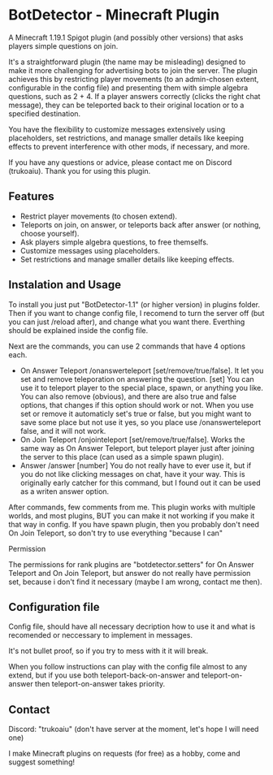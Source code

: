 # BotDetector - Minecraft Plugin
A Minecraft 1.19.1 Spigot plugin (and possibly other versions) that asks players simple questions on join.

It's a straightforward plugin (the name may be misleading) designed to make it more challenging for advertising bots to join the server. The plugin achieves this by restricting player movements (to an admin-chosen extent, configurable in the config file) and presenting them with simple algebra questions, such as 2 + 4. If a player answers correctly (clicks the right chat message), they can be teleported back to their original location or to a specified destination.

You have the flexibility to customize messages extensively using placeholders, set restrictions, and manage smaller details like keeping effects to prevent interference with other mods, if necessary, and more.

If you have any questions or advice, please contact me on Discord (trukoaiu).
Thank you for using this plugin.

## Features

- Restrict player movements (to chosen extend).
- Teleports on join, on answer, or teleports back after answer (or nothing, choose yourself).
- Ask players simple algebra questions, to free themselfs.
- Customize messages using placeholders.
- Set restrictions and manage smaller details like keeping effects.

## Instalation and Usage

To install you just put "BotDetector-1.1" (or higher version) in plugins folder. Then if you want to change config file, I recomend to turn the server off (but you can just /reload after), and change what you want there. Everthing should be explained inside the config file.

Next are the commands, you can use 2 commands that have 4 options each.
- On Answer Teleport
/onanswerteleport [set/remove/true/false].
It let you set and remove teleporation on answering the question. 
[set] You can use it to teleport player to the special place, spawn, or anything you like. You can also remove (obvious), and there are also true and false options, that changes if this option should work or not. When you use set or remove it automaticly set's true or false, but you might want to save some place but not use it yes, so you place use /onanswerteleport false, and it will not work.
- On Join Teleport
/onjointeleport [set/remove/true/false].
Works the same way as On Answer Teleport, but teleport player just after joining the server to this place (can used as a simple spawn plugin).
- Answer
/answer [number]
You do not really have to ever use it, but if you do not like clicking messages on chat, have it your way. This is originally early catcher for this command, but I found out it can be used as a writen answer option.

After commands, few comments from me.
This plugin works with multiple worlds, and most plugins, BUT you can make it not working if you make it that way in config.
If you have spawn plugin, then you probably don't need On Join Teleport, so don't try to use everything "because I can" 

Permission

The permissions for rank plugins are "botdetector.setters" for On Answer Teleport and On Join Teleport, but answer do not really have permission set, because i don't find it necessary (maybe I am wrong, contact me then).

## Configuration file

Config file, should have all necessary decription how to use it and what is recomended or neccessary to implement in messages.

It's not bullet proof, so if you try to mess with it it will break.

When you follow instructions can play with the config file almost to any extend, but if you use both teleport-back-on-answer and teleport-on-answer then teleport-on-answer takes priority.

## Contact

Discord: "trukoaiu" (don't have server at the moment, let's hope I will need one)

I make Minecraft plugins on requests (for free) as a hobby, come and suggest something!
